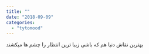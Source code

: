 ```yaml
---
title: ""
date: "2018-09-09"
categories: 
  - "tytomood"
---
```


بهترین نقاش دنیا هم که باشی زیبا ترین انتظار را چشم ها میکشند
